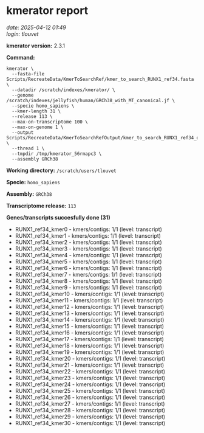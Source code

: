 # kmerator report
*date: 2025-04-12 01:49*  
*login: tlouvet*

**kmerator version:** 2.3.1

**Command:**

```
kmerator \
  --fasta-file Scripts/RecreateData/KmerToSearchRef/kmer_to_search_RUNX1_ref34.fasta \
  --datadir /scratch/indexes/kmerator/ \
  --genome /scratch/indexes/jellyfish/human/GRCh38_with_MT_canonical.jf \
  --specie homo_sapiens \
  --kmer-length 31 \
  --release 113 \
  --max-on-transcriptome 100 \
  --max-on-genome 1 \
  --output Scripts/RecreateData/KmerToSearchRefOutput/kmer_to_search_RUNX1_ref34_output \
  --thread 1 \
  --tmpdir /tmp/kmerator_56rmapc3 \
  --assembly GRCh38
```

**Working directory:** `/scratch/users/tlouvet`

**Specie:** `homo_sapiens`

**Assembly:** `GRCh38`

**Transcriptome release:** `113`

**Genes/transcripts succesfully done (31)**

- RUNX1_ref34_kmer0 - kmers/contigs: 1/1 (level: transcript)
- RUNX1_ref34_kmer1 - kmers/contigs: 1/1 (level: transcript)
- RUNX1_ref34_kmer2 - kmers/contigs: 1/1 (level: transcript)
- RUNX1_ref34_kmer3 - kmers/contigs: 1/1 (level: transcript)
- RUNX1_ref34_kmer4 - kmers/contigs: 1/1 (level: transcript)
- RUNX1_ref34_kmer5 - kmers/contigs: 1/1 (level: transcript)
- RUNX1_ref34_kmer6 - kmers/contigs: 1/1 (level: transcript)
- RUNX1_ref34_kmer7 - kmers/contigs: 1/1 (level: transcript)
- RUNX1_ref34_kmer8 - kmers/contigs: 1/1 (level: transcript)
- RUNX1_ref34_kmer9 - kmers/contigs: 1/1 (level: transcript)
- RUNX1_ref34_kmer10 - kmers/contigs: 1/1 (level: transcript)
- RUNX1_ref34_kmer11 - kmers/contigs: 1/1 (level: transcript)
- RUNX1_ref34_kmer12 - kmers/contigs: 1/1 (level: transcript)
- RUNX1_ref34_kmer13 - kmers/contigs: 1/1 (level: transcript)
- RUNX1_ref34_kmer14 - kmers/contigs: 1/1 (level: transcript)
- RUNX1_ref34_kmer15 - kmers/contigs: 1/1 (level: transcript)
- RUNX1_ref34_kmer16 - kmers/contigs: 1/1 (level: transcript)
- RUNX1_ref34_kmer17 - kmers/contigs: 1/1 (level: transcript)
- RUNX1_ref34_kmer18 - kmers/contigs: 1/1 (level: transcript)
- RUNX1_ref34_kmer19 - kmers/contigs: 1/1 (level: transcript)
- RUNX1_ref34_kmer20 - kmers/contigs: 1/1 (level: transcript)
- RUNX1_ref34_kmer21 - kmers/contigs: 1/1 (level: transcript)
- RUNX1_ref34_kmer22 - kmers/contigs: 1/1 (level: transcript)
- RUNX1_ref34_kmer23 - kmers/contigs: 1/1 (level: transcript)
- RUNX1_ref34_kmer24 - kmers/contigs: 1/1 (level: transcript)
- RUNX1_ref34_kmer25 - kmers/contigs: 1/1 (level: transcript)
- RUNX1_ref34_kmer26 - kmers/contigs: 1/1 (level: transcript)
- RUNX1_ref34_kmer27 - kmers/contigs: 1/1 (level: transcript)
- RUNX1_ref34_kmer28 - kmers/contigs: 1/1 (level: transcript)
- RUNX1_ref34_kmer29 - kmers/contigs: 1/1 (level: transcript)
- RUNX1_ref34_kmer30 - kmers/contigs: 1/1 (level: transcript)
